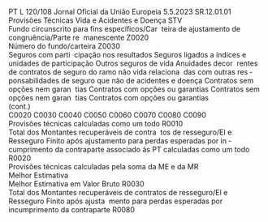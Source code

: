 PT  L 120/108 Jornal Oficial da União Europeia 5.5.2023
 SR.12.01.01  
Provisões Técnicas Vida e Acidentes e Doença STV  
Fundo circunscrito para fins específicos/Car ­
teira de ajustamento de congruência/Parte re ­
manescente  Z0020  
Número do fundo/carteira  Z0030  
Seguros 
com parti ­
cipação nos 
resultados  Seguros ligados a índices e unidades 
de participação  Outros seguros de vida  Anuidades decor ­
rentes de contratos 
de seguro do ramo 
não vida relaciona ­
das com outras res ­
ponsabilidades de 
seguro que não de 
acidentes e doença  Contratos 
sem opções 
nem garan ­
tias  Contratos 
com opções 
ou garantias  Contratos 
sem opções 
nem garan ­
tias  Contratos 
com opções 
ou garantias  
(cont.)  
C0020  C0030  C0040  C0050  C0060  C0070  C0080  C0090  
Provisões técnicas calculadas como um todo  R0010  
Total dos Montantes recuperáveis de contra ­
tos de resseguro/EI e Resseguro Finito após 
ajustamento para perdas esperadas por in ­
cumprimento da contraparte associado às 
PT calculadas como um todo  R0020  
Provisões técnicas calculadas pela soma da 
ME e da MR  
Melhor Estimativa  
Melhor Estimativa em Valor Bruto  R0030  
Total dos Montantes recuperáveis de contratos 
de resseguro/EI e Resseguro Finito após ajusta ­
mento para perdas esperadas por incumprimento 
da contraparte  R0080